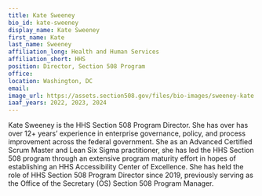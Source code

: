 ```yaml
---
title: Kate Sweeney
bio_id: kate-sweeney
display_name: Kate Sweeney
first_name: Kate
last_name: Sweeney
affiliation_long: Health and Human Services
affiliation_short: HHS
position: Director, Section 508 Program
office: 
location: Washington, DC
email: 
image_url: https://assets.section508.gov/files/bio-images/sweeney-kate.png
iaaf_years: 2022, 2023, 2024
---
```

Kate Sweeney is the HHS Section 508 Program Director. She has over has over 12+ years’ experience in enterprise governance, policy, and process improvement across the federal government. She as an Advanced Certified Scrum Master and Lean Six Sigma practitioner, she has led the HHS Section 508 program through an extensive program maturity effort in hopes of establishing an HHS Accessibility Center of Excellence. She has held the role of HHS Section 508 Program Director since 2019, previously serving as the Office of the Secretary (OS) Section 508 Program Manager.